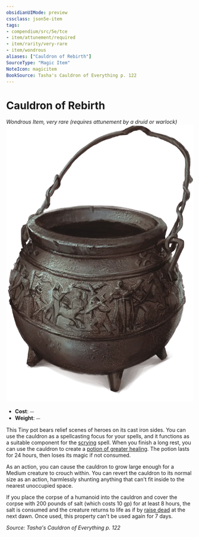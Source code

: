 ```yaml
---
obsidianUIMode: preview
cssclass: json5e-item
tags:
- compendium/src/5e/tce
- item/attunement/required
- item/rarity/very-rare
- item/wondrous
aliases: ["Cauldron of Rebirth"]
SourceType: "Magic Item"
NoteIcon: magicitem
BookSource: Tasha's Cauldron of Everything p. 122
---
```

# Cauldron of Rebirth
*Wondrous Item, very rare (requires attunement by a druid or warlock)*  
![](https://raw.githubusercontent.com/5etools-mirror-2/5etools-img/main/items/TCE/Cauldron%20of%20Rebirth.webp#right)  

- **Cost**: ⏤
- **Weight**: ⏤

This Tiny pot bears relief scenes of heroes on its cast iron sides. You can use the cauldron as a spellcasting focus for your spells, and it functions as a suitable component for the [scrying](/3-Mechanics/CLI/spells/scrying.md) spell. When you finish a long rest, you can use the cauldron to create a [potion of greater healing](/3-Mechanics/CLI/items/potion-of-greater-healing.md). The potion lasts for 24 hours, then loses its magic if not consumed.

As an action, you can cause the cauldron to grow large enough for a Medium creature to crouch within. You can revert the cauldron to its normal size as an action, harmlessly shunting anything that can't fit inside to the nearest unoccupied space.

If you place the corpse of a humanoid into the cauldron and cover the corpse with 200 pounds of salt (which costs 10 gp) for at least 8 hours, the salt is consumed and the creature returns to life as if by [raise dead](/3-Mechanics/CLI/spells/raise-dead.md) at the next dawn. Once used, this property can't be used again for 7 days.

*Source: Tasha's Cauldron of Everything p. 122*